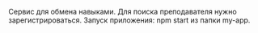 Сервис для обмена навыками.
Для поиска преподавателя нужно зарегистрироваться.
Запуск приложения: npm start из папки my-app.
